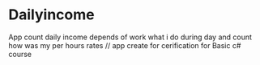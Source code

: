# Dailyincome
App count daily income depends of work what i do during day and count how was my per hours rates  // app create for cerification for Basic c# course
